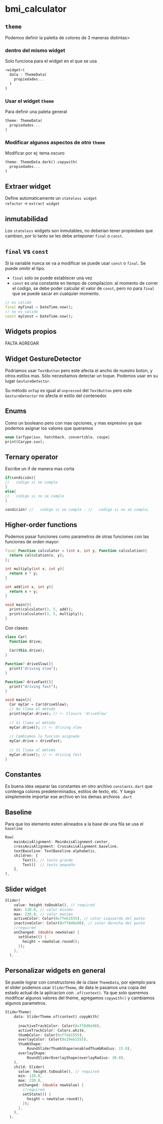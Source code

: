 # bmi_calculator

## `theme` 
Podemos definir la paletta de colores de 3 maneras distintas>
### dentro del mismo widget
Solo funciona para el widget en el que se usa 
```dart
<widget>(
  data : ThemeData(
    propiedades...
  )
)
```
### Usar el widget `theme`
Para definir una paleta general
```dart
theme: ThemeData(
  propiedades...
)

```

### Modificar algunos aspectos de otro `theme`
Modificar por ej: tema oscuro
```dart
theme: ThemeData.dark().copywith(
  propiedades...
)
```

## Extraer widget
Define automaticamente un `stateless widget` <br>
`refactor` -> `extract widget`

## inmutabilidad
Los `stateless` widgets son inmutables, no deberian tener propiedaes que cambien, por lo tanto se les debe anteponer `final` o `const`.

## `final` vs `const`
Si la variable nunca se va a modificar se puede usar `const` o `final`. Se puede omitir el tipo.  
- `final` solo se puede establecer una vez
- `const` es una constante en tiempo de compilacion: al momento de correr el codigo, se debe poder calcular el valor de `const`, pero no para `final` que se puede sacar en cualquier momento.
```dart
// es valido
final myFinal = DateTime.now();
// no es valido
const myConst = DateTime.now();
```
## Widgets propios
FALTA AGREGAR

## Widget GestureDetector
Podriamos usar `TextButton` pero este afecta el ancho de nuestro boton, y otros estilos mas. Sólo necesitamos detectar un toque. Podemos usar en su lugar `GestureDetector`. 

Su método `onTap` es igual al `onpressed` del `TextButton` pero este `GestureDetector` no afecta el estilo del contenedor.

## Enums
Como un booleano pero con mas opciones, y mas expresivo ya que podemos asignar los valores que queramos
```dart
enum CarType{suv, hatchback, convertible, coupe}
print(Carype.suv);
```

## Ternary operator
Escribe un if de manera mas corta
```dart
if(condición){
//   codigo si se cumple
}
else{
//   codigo si no se cumple
}
```
```dart
condición? //   codigo si se cumple : //   codigo si no se cumple;
```

## Higher-order functions
Podemos pasar funciones como parametros de otras funciones con las funciones de orden mayor:
```dart
final Function calculator = (int x, int y, Function calculation){
  return calculation(x, y);
};

int multiply(int x, int y){
  return x * y;
}

int add(int x, int y){
  return x + y;
}

void main(){  
  print(calculator(3, 5, add));
  print(calculator(3, 5, multiply));
}
```

Con clases:
```dart
class Car{
  Function drive;
  
  Car(this.drive);
}

Function? driveSlow(){
  print("driving slow");
}

Function? driveFast(){
  print("driving fast");
}

void main(){
  Car myCar = Car(driveSlow);
  // No llama al método
  print(myCar.drive); // <- Closure 'driveSlow'
  
  // Si llama al método
  myCar.drive(); // <- driving slow
  
  // Cambiamos la funcion asignada
  myCar.drive = driveFast;
  
  // Si llama al método
  myCar.drive(); // <- driving fast
}
```

## Constantes
Es buena idea separar las constantes en otro archivo `constants.dart` que contenga colores predeterminados, estilos de texto, etc. Y luego simplemente importar ese archivo en los demas archivos `.dart`

## Baseline
Para que los elemento esten alineados a la base de una fila se usa el `baseline`
```dart
Row(
    mainAxisAlignment: MainAxisAlignment.center,
    crossAxisAlignment: CrossAxisAlignment.baseline,
    textBaseline: TextBaseline.alphabetic,
    children: [
        Text(), // texto grande
        Text()  // texto pequeño
    ],
),
```
## Slider widget
```dart
Slider(
    value: height.toDouble(), // required
    min: 120.0, // valor minimo
    max: 220.0, // valor maximo
    activeColor: Color(0xffeb1555), // color izquierda del punto
    inactiveColor: Color(0xff8d8e98), // color derecha del punto
    //required
    onChanged: (double newValue) {      
      setState(() {
        height = newValue.round(); 
      });
    },
  ),
```

## Personalizar widgets en general
Se puede lograr con constructores de la clase `ThemeData`, por ejemplo para el slider podemos usar `SliderTheme`, de data le pasamos una copia del estado actual de la aplicacion con `.of(context)`. Ya que solo queremos modificar algunos valores del theme, agregamos `copywith()` y cambiamos algunos parametros.
```dart
SliderTheme(
    data: SliderTheme.of(context).copyWith(
      
      inactiveTrackColor: Color(0xff8d8e98),
      activeTrackColor: Colors.white,
      thumbColor: Color(0xffeb1555),
      overlayColor: Color(0x29eb1555),
      thumbShape:
          RoundSliderThumbShape(enabledThumbRadius: 15.0),
      overlayShape:
          RoundSliderOverlayShape(overlayRadius: 30.0),
    ),
    child: Slider(
      value: height.toDouble(), // required
      min: 120.0,
      max: 220.0,
      onChanged: (double newValue) {
        //required
        setState(() {
          height = newValue.round();
        });
      },
    ),
  ),
```